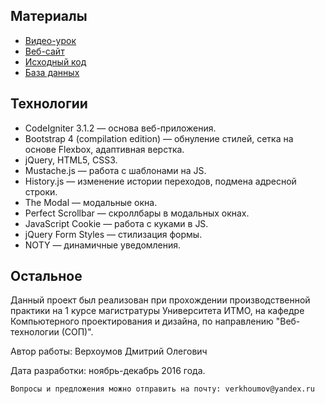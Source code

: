 Материалы
---
* [Видео-урок](https://youtu.be/BAF-5VsHuk0)
* [Веб-сайт](http://site45min.ru/)
* [Исходный код](https://github.com/verkhoumov/site45min/tree/master/project/www)
* [База данных](https://github.com/verkhoumov/site45min/tree/master/project/db)

Технологии
---
* CodeIgniter 3.1.2 — основа веб-приложения.
* Bootstrap 4 (compilation edition) — обнуление стилей, сетка на основе Flexbox, адаптивная верстка.
* jQuery, HTML5, CSS3.
* Mustache.js — работа с шаблонами на JS.
* History.js — изменение истории переходов, подмена адресной строки.
* The Modal — модальные окна.
* Perfect Scrollbar — скроллбары в модальных окнах.
* JavaScript Cookie — работа с куками в JS.
* jQuery Form Styles — стилизация формы.
* NOTY — динамичные уведомления.

Остальное
---
Данный проект был реализован при прохождении производственной практики на 1 курсе магистратуры Университета ИТМО, на кафедре Компьютерного проектирования и дизайна, по направлению "Веб-технологии (СОП)".

Автор работы: Верхоумов Дмитрий Олегович

Дата разработки: ноябрь-декабрь 2016 года.

    Вопросы и предложения можно отправить на почту: verkhoumov@yandex.ru
